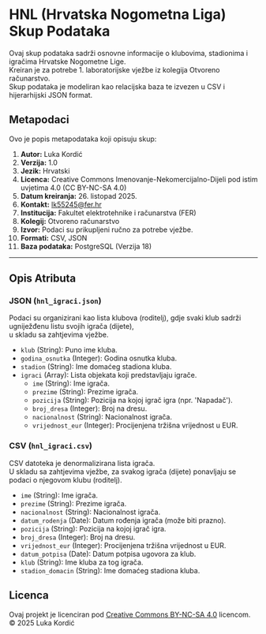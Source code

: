 # HNL (Hrvatska Nogometna Liga) Skup Podataka

Ovaj skup podataka sadrži osnovne informacije o klubovima, stadionima i igračima Hrvatske Nogometne Lige.  
Kreiran je za potrebe 1. laboratorijske vježbe iz kolegija Otvoreno računarstvo.  
Skup podataka je modeliran kao relacijska baza te izvezen u CSV i hijerarhijski JSON format.

## Metapodaci

Ovo je popis metapodataka koji opisuju skup:

1. **Autor:** Luka Kordić
2. **Verzija:** 1.0
3. **Jezik:** Hrvatski
4. **Licenca:** Creative Commons Imenovanje-Nekomercijalno-Dijeli pod istim uvjetima 4.0 (CC BY-NC-SA 4.0)
5. **Datum kreiranja:** 26. listopad 2025.
6. **Kontakt:** lk55245@fer.hr
7. **Institucija:** Fakultet elektrotehnike i računarstva (FER)
8. **Kolegij:** Otvoreno računarstvo
9. **Izvor:** Podaci su prikupljeni ručno za potrebe vježbe.
10. **Formati:** CSV, JSON
11. **Baza podataka:** PostgreSQL (Verzija 18)

---

## Opis Atributa

### JSON (`hnl_igraci.json`)

Podaci su organizirani kao lista klubova (roditelj), gdje svaki klub sadrži ugniježđenu listu svojih igrača (dijete),  
u skladu sa zahtjevima vježbe.

- `klub` (String): Puno ime kluba.
- `godina_osnutka` (Integer): Godina osnutka kluba.
- `stadion` (String): Ime domaćeg stadiona kluba.
- `igraci` (Array): Lista objekata koji predstavljaju igrače.
  - `ime` (String): Ime igrača.
  - `prezime` (String): Prezime igrača.
  - `pozicija` (String): Pozicija na kojoj igrač igra (npr. 'Napadač').
  - `broj_dresa` (Integer): Broj na dresu.
  - `nacionalnost` (String): Nacionalnost igrača.
  - `vrijednost_eur` (Integer): Procijenjena tržišna vrijednost u EUR.

### CSV (`hnl_igraci.csv`)

CSV datoteka je denormalizirana lista igrača.  
U skladu sa zahtjevima vježbe, za svakog igrača (dijete) ponavljaju se podaci o njegovom klubu (roditelj).

- `ime` (String): Ime igrača.
- `prezime` (String): Prezime igrača.
- `nacionalnost` (String): Nacionalnost igrača.
- `datum_rodenja` (Date): Datum rođenja igrača (može biti prazno).
- `pozicija` (String): Pozicija na kojoj igrač igra.
- `broj_dresa` (Integer): Broj na dresu.
- `vrijednost_eur` (Integer): Procijenjena tržišna vrijednost u EUR.
- `datum_potpisa` (Date): Datum potpisa ugovora za klub.
- `klub` (String): Ime kluba za tog igrača.
- `stadion_domacin` (String): Ime domaćeg stadiona kluba.

## Licenca

Ovaj projekt je licenciran pod [Creative Commons BY-NC-SA 4.0](https://creativecommons.org/licenses/by-nc-sa/4.0/) licencom.  
© 2025 Luka Kordić
